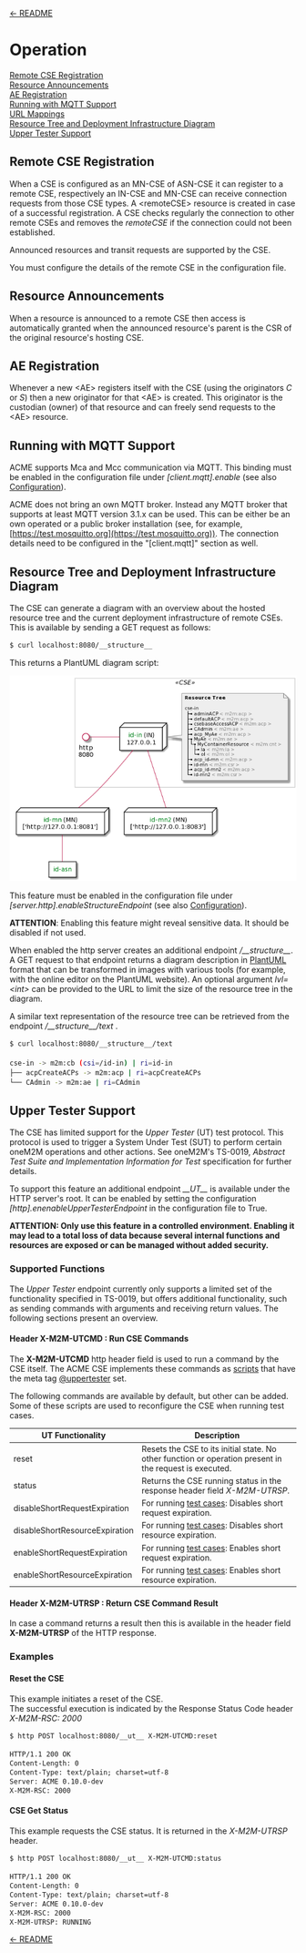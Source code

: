 [← README](../README.md) 

# Operation

[Remote CSE Registration](#remote_cse)  
[Resource Announcements](#resource_annc)  
[AE Registration](#ae_registration)  
[Running with MQTT Support](#mqtt)  
[URL Mappings](#url_mappings)  
[Resource Tree and Deployment Infrastructure Diagram](#diagrams)  
[Upper Tester Support](#upper_tester)  


<a name="remote_cse"></a>
## Remote CSE Registration

When a CSE is configured as an MN-CSE of ASN-CSE it can register to a remote CSE, respectively an IN-CSE and MN-CSE can receive connection requests from those CSE types. A &lt;remoteCSE> resource is created in case of a successful registration. A CSE checks regularly the connection to other remote CSEs and removes the *remoteCSE* if the connection could not been established.

Announced resources and transit requests are supported by the CSE. 

You must configure the details of the remote CSE in the configuration file.


<a name="resource_annc"></a>
## Resource Announcements

When a resource is announced to a remote CSE then access is automatically granted when the announced resource's parent is the CSR of the original resource's hosting CSE.


<a name="ae_registration"></a>
## AE Registration

Whenever a new &lt;AE> registers itself with the CSE (using the originators *C* or *S*) then a new originator for that &lt;AE> is created. This originator is the custodian (owner) of that resource and can freely send requests to the &lt;AE> resource.


<a name="mqtt"></a>
## Running with MQTT Support

ACME supports Mca and Mcc communication via MQTT. This binding must be enabled in the configuration file under *\[client.mqtt].enable* (see also [Configuration](Configuration.md#client_mqtt)). 

ACME does not bring an own MQTT broker. Instead any MQTT broker that supports at least MQTT version 3.1.x can be used. This can be either be an own operated or a public broker installation (see, for example, [https://test.mosquitto.org](https://test.mosquitto.org)). The connection details need to be configured in the "[client.mqtt]" section as well.


<a name="diagrams"></a>
## Resource Tree and Deployment Infrastructure Diagram

The CSE can generate a diagram with an overview about the hosted resource tree and the current deployment infrastructure of remote CSEs.
This is available by sending a GET request as follows:

```bash
$ curl localhost:8080/__structure__
```

This returns a PlantUML diagram script:

![](images/structure.png)

This feature must be enabled in the configuration file under *\[server.http].enableStructureEndpoint* (see also [Configuration](Configuration.md#server_http)). 

**ATTENTION**: Enabling this feature might reveal sensitive data. It should be disabled if not used.

When enabled the http server creates an additional endpoint */\_\_structure__*. A GET request to that endpoint returns a diagram description in [PlantUML](https://plantuml.com) format that can be transformed in images with various tools (for example, with the online editor on the PlantUML website). An optional argument *lvl=&lt;int>* can be provided to the URL to limit the size of the resource tree in the diagram.

A similar text representation of the resource tree can be retrieved from the endpoint */\_\_structure__/text* .

```bash
$ curl localhost:8080/__structure__/text

cse-in -> m2m:cb (csi=/id-in) | ri=id-in
├── acpCreateACPs -> m2m:acp | ri=acpCreateACPs
└── CAdmin -> m2m:ae | ri=CAdmin
``` 


<a name="upper_tester"></a>
## Upper Tester Support

The CSE has limited support for the *Upper Tester* (UT) test protocol. This protocol is used to trigger a System Under 
Test (SUT) to perform certain oneM2M operations and other actions. See oneM2M's TS-0019, *Abstract Test Suite and Implementation Information for Test* specification for further details.

To support this feature an additional endpoint *\_\_UT\_\_* is available under the HTTP server's root. It can be enabled by setting the configuration *[http].enenableUpperTesterEndpoint* in the configuration file to True.

**ATTENTION: Only use this feature in a controlled environment. Enabling it may lead to a total loss of data because several internal functions and resources are exposed or can be managed without added security.**

### Supported Functions

The *Upper Tester* endpoint currently only supports a limited set of the functionality specified in TS-0019,
but offers additional functionality, such as sending commands with arguments and receiving return values. 
The following sections present an overview.

#### Header X-M2M-UTCMD : Run CSE Commands
The **X-M2M-UTCMD** http header field is used to run a command by the CSE itself. The ACME CSE implements these commands 
as [scripts](ACMEScript.md) that have the meta tag [@uppertester](ACMEScript-metatags.md#uppertester) set.

The following commands are available by default, but other can be added. Some of these scripts are used to reconfigure the CSE
when running test cases.

| UT Functionality               | Description                                                                                             |
|--------------------------------|---------------------------------------------------------------------------------------------------------|
| reset                          | Resets the CSE to its initial state. No other function or operation present in the request is executed. |
| status                         | Returns the CSE running status in the response header field *X-M2M-UTRSP*.                              |
| disableShortRequestExpiration  | For running [test cases](Development.md#test_cases): Disables short request expiration.                 |
| disableShortResourceExpiration | For running [test cases](Development.md#test_cases): Disables short resource expiration.                |
| enableShortRequestExpiration   | For running [test cases](Development.md#test_cases): Enables short request expiration.                  |
| enableShortResourceExpiration  | For running [test cases](Development.md#test_cases): Enables short resource expiration.                 |


#### Header X-M2M-UTRSP : Return CSE Command Result

In case a command returns a result then this is available in the header field **X-M2M-UTRSP** of the HTTP response.

### Examples

#### Reset the CSE

This example initiates a reset of the CSE.  
The successful execution is indicated by the Response Status Code header *X-M2M-RSC: 2000* 

```http
$ http POST localhost:8080/__ut__ X-M2M-UTCMD:reset

HTTP/1.1 200 OK
Content-Length: 0
Content-Type: text/plain; charset=utf-8
Server: ACME 0.10.0-dev
X-M2M-RSC: 2000
``` 

#### CSE Get Status

This example requests the CSE status. It is returned in the *X-M2M-UTRSP* header.

```http
$ http POST localhost:8080/__ut__ X-M2M-UTCMD:status

HTTP/1.1 200 OK
Content-Length: 0
Content-Type: text/plain; charset=utf-8
Server: ACME 0.10.0-dev
X-M2M-RSC: 2000
X-M2M-UTRSP: RUNNING
``` 


[← README](../README.md) 
